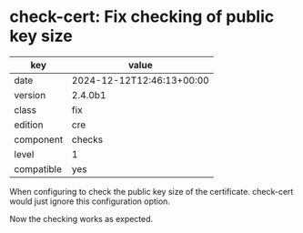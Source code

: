 [//]: # (werk v2)
# check-cert: Fix checking of public key size

key        | value
---------- | ---
date       | 2024-12-12T12:46:13+00:00
version    | 2.4.0b1
class      | fix
edition    | cre
component  | checks
level      | 1
compatible | yes

When configuring to check the public key size of the certificate.
check-cert would just ignore this configuration option.

Now the checking works as expected.

